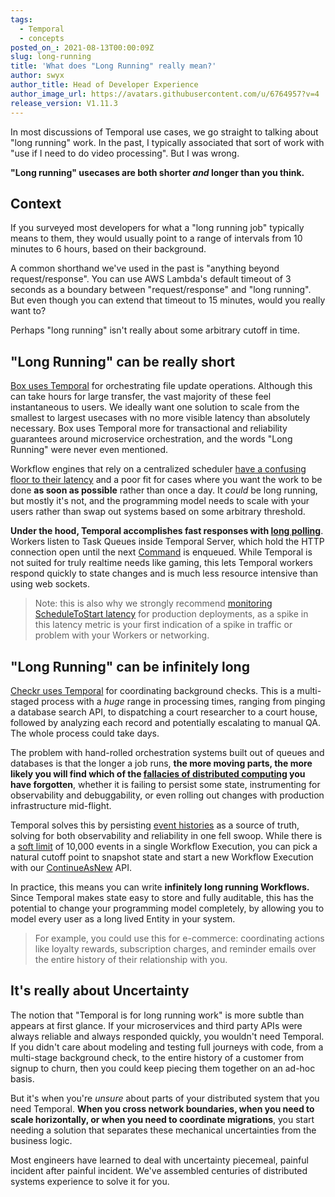 ```yaml
---
tags:
  - Temporal
  - concepts
posted_on_: 2021-08-13T00:00:09Z
slug: long-running
title: 'What does "Long Running" really mean?'
author: swyx
author_title: Head of Developer Experience
author_image_url: https://avatars.githubusercontent.com/u/6764957?v=4
release_version: V1.11.3
---
```



<!--truncate-->

In most discussions of Temporal use cases, we go straight to talking about "long running" work. In the past, I typically associated that sort of work with "use if I need to do video processing". But I was wrong.

**"Long running" usecases are both shorter *and* longer than you think.**

## Context

If you surveyed most developers for what a "long running job" typically means to them, they would usually point to a range of intervals from 10 minutes to 6 hours, based on their background. 

A common shorthand we've used in the past is "anything beyond request/response". You can use AWS Lambda's default timeout of 3 seconds as a boundary between "request/response" and "long running". But even though you can extend that timeout to 15 minutes, would you really want to?

Perhaps "long running" isn't really about some arbitrary cutoff in time.

## "Long Running" can be really short

[Box uses Temporal](/blog/temporal-a-central-brain-for-box) for orchestrating file update operations. Although this can take hours for large transfer, the vast majority of these feel instantaneous to users. We ideally want one solution to scale from the smallest to largest usecases with no more visible latency than absolutely necessary. Box uses Temporal more for transactional and reliability guarantees around microservice orchestration, and the words "Long Running" were never even mentioned. 

Workflow engines that rely on a centralized scheduler [have a confusing floor to their latency](https://stackoverflow.com/questions/49902599/airflow-latency-between-tasks) and a poor fit for cases where you want the work to be done **as soon as possible** rather than once a day. It *could* be long running, but mostly it's not, and the programming model needs to scale with your users rather than swap out systems based on some arbitrary threshold.

**Under the hood, Temporal accomplishes fast responses with [long polling](https://ably.com/topic/long-polling)**. Workers listen to Task Queues inside Temporal Server, which hold the HTTP connection open until the next [Command](/temporal-explained/introduction/#command) is enqueued. While Temporal is not suited for truly realtime needs like gaming, this lets Temporal workers respond quickly to state changes and is much less resource intensive than using web sockets.

> Note: this is also why we strongly recommend [monitoring ScheduleToStart latency](/server/production-deployment#scaling-and-metrics) for production deployments, as a spike in this latency metric is your first indication of a spike in traffic or problem with your Workers or networking.

## "Long Running" can be infinitely long

[Checkr uses Temporal](/blog/how-temporal-simplified-checkr-workflows) for coordinating background checks. This is a multi-staged process with a *huge* range in processing times, ranging from pinging a database search API, to dispatching a court researcher to a court house, followed by analyzing each record and potentially escalating to manual QA. The whole process could take days.

The problem with hand-rolled orchestration systems built out of queues and databases is that the longer a job runs, **the more moving parts, the more likely you will find which of the [fallacies of distributed computing](https://en.wikipedia.org/wiki/Fallacies_of_distributed_computing) you have forgotten**, whether it is failing to persist some state, instrumenting for observability and debuggability, or even rolling out changes with production infrastructure mid-flight.

Temporal solves this by persisting [event histories](/temporal-explained/introduction/#event-history) as a source of truth, solving for both observability and reliability in one fell swoop. While there is a [soft limit](/server/production-deployment/#server-limits) of 10,000 events in a single Workflow Execution, you can pick a natural cutoff point to snapshot state and start a new Workflow Execution with our [ContinueAsNew](/typescript/workflows/#why-continueasnew-is-needed) API. 

In practice, this means you can write **infinitely long running Workflows.** Since Temporal makes state easy to store and fully auditable, this has the potential to change your programming model completely, by allowing you to model every user as a long lived Entity in your system. 

> For example, you could use this for e-commerce: coordinating actions like loyalty rewards, subscription charges, and reminder emails over the entire history of their relationship with you.

## It's really about Uncertainty

The notion that "Temporal is for long running work" is more subtle than appears at first glance. If your microservices and third party APIs were always reliable and always responded quickly, you wouldn't need Temporal. If you didn't care about modeling and testing full journeys with code, from a multi-stage background check, to the entire history of a customer from signup to churn, then you could keep piecing them together on an ad-hoc basis.

But it's when you're *unsure* about parts of your distributed system that you need Temporal. **When you cross network boundaries, when you need to scale horizontally, or when you need to coordinate migrations**, you start needing a solution that separates these mechanical uncertainties from the business logic. 

Most engineers have learned to deal with uncertainty piecemeal, painful incident after painful incident. We've assembled centuries of distributed systems experience to solve it for you.
